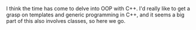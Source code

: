 I think the time has come to delve into OOP with C++.  I'd really like to get a 
grasp on templates and generic programming in C++, and it seems a big part of this
also involves classes, so here we go.

